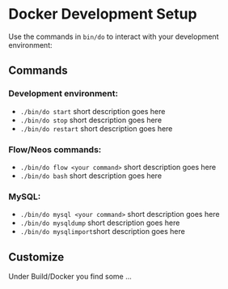 Docker Development Setup
===================

Use the commands in `bin/do` to interact with your development environment:

## Commands

### Development environment:

* `./bin/do start` short description goes here
* `./bin/do stop` short description goes here
* `./bin/do restart` short description goes here

### Flow/Neos commands:

* `./bin/do flow <your command>` short description goes here
* `./bin/do bash` short description goes here

### MySQL:

* `./bin/do mysql <your command>` short description goes here
* `./bin/do mysqldump` short description goes here
* `./bin/do mysqlimport`short description goes here

## Customize 

Under Build/Docker you find some ...